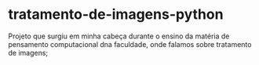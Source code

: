 # tratamento-de-imagens-python

Projeto que surgiu em minha cabeça durante o ensino da matéria de pensamento computacional dna faculdade, onde falamos sobre tratamento de imagens;
